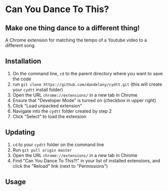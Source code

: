 # Can You Dance To This?
## Make one thing dance to a different thing!

A Chrome extension for matching the tempo of a Youtube video to a different song.

## Installation

1. On the command line, `cd` to the parent directory where you want to save the code
2. run `git clone https://github.com/dandelany/cydtt.git` (this will create your `cydtt` install folder)
2. Open the URL `chrome://extensions/` in a new tab in Chrome
3. Ensure that "Developer Mode" is turned on (checkbox in upper right)
4. Click "Load unpacked extension"
5. Navigate into the `cydtt` folder created by step 2
6. Click "Select" to load the extension

## Updating

1. `cd` to your `cydtt` folder on the command line
2. Run `git pull origin master`
3. Open the URL `chrome://extensions/` in a new tab in Chrome
4.  Find "Can You Dance To This?!" in your list of installed extensions, and click the "Reload" link (next to "Permissions") 

## Usage

